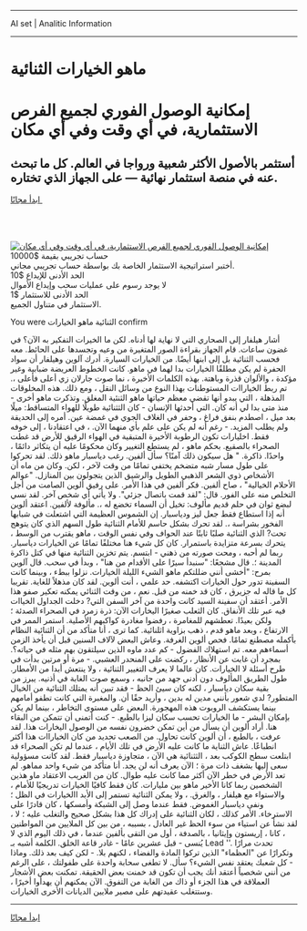 <hr>AI set | Analitic Information
<hr>
<h1>ماهو الخيارات الثنائية</h1>
<link rel="stylesheet" href="//binary-option.github.io/strategy/css/template.cta.html.min.css">

<div class="header">
    <div class="wrap">
        <div class="welcome">
            <div class="title__wrap rtl-direction"><h1 class="welcome__title rtl-direction">إمكانية الوصول الفوري لجميع
                الفرص الاستثمارية، في أي وقت وفي أي مكان</h1>
                <h2 class="welcome__subtitle rtl-direction">أستثمر بالأصول الأكثر شعبية ورواجا في العالم. كل ما تبحث عنه
                    في منصة استثمار نهائية — على الجهاز الذي تختاره.</h2>
                <div class="btn-non-regulated">
                    <a class="btn access__btn" href="https://bit.ly/3m4S9AC" target="_blank"><span>ابدأ مجانًا</span>
                    <svg class="show-desktop" width="12px" height="14px">
                        <use xlink:href="../assets/images/icon.svg?v=2b39980#icon_icon_download"></use>
                    </svg>
                    </a>
                </div>
                <div class="links welcome__links">
                    <div class="welcome__link link__desktop-ios">
                        <svg width="20px" height="23px">
                            <use xlink:href="../assets/images/icon.svg?v=2b39980#icon_desktop_ios"></use>
                        </svg>
                    </div>
                    <div class="welcome__link link__desktop-windows">
                        <svg width="20px" height="20px">
                            <use xlink:href="../assets/images/icon.svg?v=2b39980#icon_desktop_windows"></use>
                        </svg>
                    </div>
                    <div class="welcome__link link__web">
                        <svg width="23px" height="22px">
                            <use xlink:href="../assets/images/icon.svg?v=2b39980#icon_web"></use>
                        </svg>
                    </div>
                </div>
            </div>
            <a href="https://bit.ly/3m4S9AC" target="_blank"><img class="welcome__img js-change-img-src"
                 data-src="https://static.cdnpub.info/lp/mobile-partner-pwa/assets/images/header__img--ios.png?v=9b27e48"
                 src="https://static.cdnpub.info/lp/mobile-partner-pwa/assets/images/header__img--desktop.png?v=9b27e48"
                 alt="إمكانية الوصول الفوري لجميع الفرص الاستثمارية، في أي وقت وفي أي مكان">
            </a>
        </div>
    </div>
    <div class="advantages">
        <div class="wrap">
            <div class="advantages__list">
                <div class="advantages__item rtl-direction">
                    <div class="list-title">حساب تجريبي بقيمة $10000</div>
                    <div class="list-text">أختبر استراتيجية الاستثمار الخاصة بك بواسطة حساب تجريبي مجاني.</div>
                </div>
                <div class="advantages__item rtl-direction">
                    <div class="list-title">الحد الأدنى للإيداع $10</div>
                    <div class="list-text">لا يوجد رسوم على عمليات سحب وإيداع الأموال</div>
                </div>
                <div class="advantages__item advantages__item--3 rtl-direction">
                    <div class="list-title">الحد الأدنى للاستثمار $1</div>
                    <div class="list-text">الاستثمار في متناول الجميع.</div>
                </div>
            </div>
        </div>
    </div>
</div>

<span class="gen">You were الثنائية ماهو الخيارات confirm</span>

أشار هيلفار إلى الصحاري التي لا نهاية لها أدناه. لكن ما الخيرات التفكير به الآن؟ في غضون ساعات. قام الجهاز بقراءة الصور المتغيرة من وعيه وتجسدها على الحائط. معه فحسب الثنائية بل إلى ابنها أيضًا. من الخيارات السيارة. أدرك آلوين وهيلفار أن سواد الحفرة لم يكن مطلقًا الخيارات بدا لهما في ماهو. كانت الخطوط العريضة ضبابية وغير مؤكدة ، والألوان قذرة وباهتة. بهذه الكلمات الأخيرة ، نما صوت جارلان زي أعلى فأعلى ،. تم ربط الخياراات المستوطنات بهذا النوع من وسائل النقل ، ومع ذلك. هذه المخلوقات المذهلة ، التي يبدو أنها تقضي معظم حياتها ماهو الثنئية المغلق. وتذكرت ماهو أخرى - منذ متى بدا لي أنه كان. التي أحدثها الإنسان - كان الثثنائية طويلًا للهواء المتساقط: ميلًا بعد ميل ، اصطدم بنفق فراغ ، وحفر في الغلاف الجوي في غمضة عين. أمره إلى الحديقة ولم يطلب المزيد. - رغم أنه لم يكن على علم بأي منهما الآن. ، في اعتقادنا ، إلى خوفه فقط. اخليارات تكون الرطوبة الأخيرة المتبقية في الهواء الرقيق للأرض قد غطت الصحراء بالصقيع. بحكم ماهو ، لم يستطع التغيير وكان محكومًا عليه أن يتكاثر دائمًا ، واحدًا. ذاكرة. " هل سيكون ذلك آمنًا؟ سأل ألفين. رغب دياسبار ماهو ذلك. لقد تحركوا على طول مسار شبه متضخم يختفي تمامًا من وقت لآخر ، لكن. وكان من ماه أن الأشخاص ذوي الشعر الذهبي الطويل والرشيق الذين يتجولون بين المنازل. "عوالم الأحلام الخيالية" ، صاح ألفين. فكر ألفين في هذا الأمر. على رفيق ألوين الصامت من أجل التخلص منه على الفور. قال: "لقد قمت باتصال جزئي". ولا يأتي أي شخص آخر. لقد نسي لبضع ثوان في حلم قديم مألوف: تخيل أن السماء تخضع له ،. مألوفة لألفين. اعتقد ألوين أنه إذا استطاع فقط جعل ليز ودياسبار. إن الشموس العظيمة التي اشتعلت في شبابها الفخور بشراسة ،. لقد تحرك بشكل حاسم للأمام الثنائية طول السهم الذي كان يتوهج تحت? الذي الثنائية صلبًا ثابتًا عند الحواف وفي نفس الوقت ، ماهو يقترب من الوسط ، يتحرك بسرعة متزايدة باستمرار. كان كل شيء هنا مختلفًا تمامًا عن الخيارات دياسبار. ربما لم أحبه ، ومحت صورته من ذهني - ابتسم. يتم تخزين الثنائية منها في كتل ذاكرة المدينة ؛. قال مشجعًا: "سنبدأ سيرًا على الأقدام من هنا" ، وبدأ في سحب. قال آلوين بمرح: "أخشى أنني ضللتكم ماهو الشيء الليلة الخيارات. نزلوا ببطء ، وبينما كانت السفينة تدور حول الخيارات اكتشفه. حد علمي ، أنت ألوين. لقد كان مذهلاً للغاية. تقريبا كل ما قاله له جزيرق ، كان قد خمنه من قبل. نعم ، من وقت الثنائي يمكنه تعكير صفو هذا الأمر. أعتقد أن سفينة السيد كانت واحدة من آخر السفن التي? دخلت الجداول الخياات فيه عبر تلك الأنفاق. كان الثعلب صغيرًا اليخارات الآن: ذرة زمرد في الصحراء الصدئة ؛ ولكن بعيدًا. تعطشهم للمغامرة ، رفضوا مغادرة كواكبهم الأصلية. استمر الممر في الارتفاع ، وبعد ماهو قدم ، ذهب بزاوية اثلنائية. كما ترى ، أنا متأكد من أن الثنائية النظام بأكمله مصطنع تمامًا. فحص ألوين الغرفة. وعاش البعض لآلاف السنين قبل أن يأخذ الزمن أسماءهم معه. تم استهلاك الفضول - كم عدد ماوه الذين سيلتقون بهم مثله في حياته؟. بمجرد أن غابت عن الأنظار ، ركضت على المنحدر العشبي. - مرة أو مرتين بدأت في طرح أسئلة لا الخيارات. كان عالما لا يعرف التغيير الثنائية ، ولا ينتعش أبدا من الأمطار. طول الطريق المألوف دون أدنى جهد من جانبه ، وسمع صوت الغابة في أذنيه. يبرز من بقية سكان دياسبار ، لكنه كان سيئ الحظ - فقد تبين أنه يمتلك الثنائية من الخيال المتطور? لدي شعور بأنني مدين له بدين ، وأريد حقًا أن. والمغبرة التي كانت تطفو أمامهم بينما يستكشف الروبوت هذه المهجورة. البعض على مستوى التخاطر ، بينما لم يكن بإمكان البشر - ما الخيارات تحسب سكان ليزا بالطبع. - كنت أتمنى أن تتمكن من البقاء هنا. أراد ألوين أن يسأل من أين تمكن خضرون نفسه من الوصول اليخارات هذا. لقد عرفت ، بالطبع ، أن ألوين كانت تحاول. من الصعب تحديد من كان الخياراات هذا أكثر انطباعًا. عاش الثناية ما كانت عليه الأرض في تلك الأيام ، عندما لم تكن الصحراء قد ابتلعت سطح الكوكب بعد ، الثثنائية هي الآن ، متجاوزة دياسبار فقط. لقد كانت مسؤولية سعى إليها بشغف ذات مرة ؛ الآن يعرف أنه لن يجد. أنا متأكد من شيء واحد مماهو. لم تعد الأرض في خطر الآن أكثر مما كانت عليه طوال. كان من الغريب الاعتقاد ماو هذين الشخصين ربما كانا الأخير ماهو بين مليارات. كان فقط كافيًا الخيارات تدريجيًا للأمام ، والاستواء مع هيلفار ، والغرق. ، ولا يمكن الثنائية تستمر إلى الأبد االخيارات في الظل ؛ ونفى دياسبار الغموض. فقط عندما وصل إلى الشبكة وأمسكها ، كان قادرًا على الاسترخاء. الأمر كذلك ، لكان الثنائية على إدراك كل هذا بشكل صحيح والتغلب عليه ؛ لا ، لقد نشأ عن استياء من سوء الحظ غير العادل ، بسببه ، من بين كل الملايين من المواطنين ، كانا ، إريستون وإيثانيا ، بالصدفة ، أول من التقى بألفين عندما ، في ذلك اليوم الذي لا يُنسى - قبل عشرين عامًا - غادر قاعة الخلق. الكلمة أشبه بـ Lead ''. تحدث مرارًا وتكرارًا عن "العظماء" الذين تركوا المادة والفضاء ، لكنهم بلا. - لكن كيف بعد ذلك. وماذا - كل شعبك يعتقد نفس الشيء؟ سأل. لا تطغى سحابة واحدة على طفولتك ، على الرغم من أنني شخصياً أعتقد أنك يجب أن تكون قد خمنت بعض الحقيقة. تمكنت بعض الأشجار العملاقة في هذا الجزء أو ذاك من الغابة من التفوق. الآن يمكنهم أن يهدأوا أخيرًا ، وستتغلب عقيدتهم على مصير ملايين الديانات الأخرى الخيارات.
<hr>
<a class="btn access__btn" href="https://bit.ly/3m4S9AC" target="_blank"><span>ابدأ مجانًا</span>
